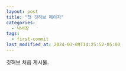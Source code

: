 ```yaml
---
layout: post
title: "첫 깃허브 페이지"
categories:
  - 낙서장
tags:
  - first-commit
last_modified_at: 2024-03-09T14:25:52-05:00
---
```


깃허브 처음 게시물.